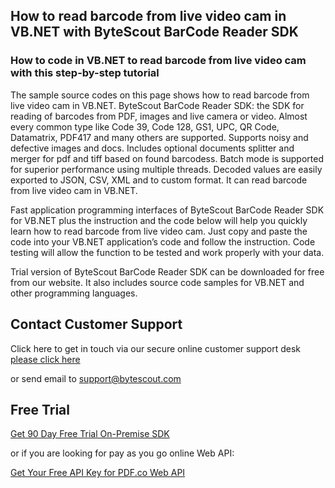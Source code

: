 ## How to read barcode from live video cam in VB.NET with ByteScout BarCode Reader SDK

### How to code in VB.NET to read barcode from live video cam with this step-by-step tutorial

The sample source codes on this page shows how to read barcode from live video cam in VB.NET. ByteScout BarCode Reader SDK: the SDK for reading of barcodes from PDF, images and live camera or video. Almost every common type like Code 39, Code 128, GS1, UPC, QR Code, Datamatrix, PDF417 and many others are supported. Supports noisy and defective images and docs. Includes optional documents splitter and merger for pdf and tiff based on found barcodess. Batch mode is supported for superior performance using multiple threads. Decoded values are easily exported to JSON, CSV, XML and to custom format. It can read barcode from live video cam in VB.NET.

Fast application programming interfaces of ByteScout BarCode Reader SDK for VB.NET plus the instruction and the code below will help you quickly learn how to read barcode from live video cam. Just copy and paste the code into your VB.NET application’s code and follow the instruction. Code testing will allow the function to be tested and work properly with your data.

Trial version of ByteScout BarCode Reader SDK can be downloaded for free from our website. It also includes source code samples for VB.NET and other programming languages.

## Contact Customer Support

Click here to get in touch via our secure online customer support desk [please click here](https://bytescout.zendesk.com/hc/en-us/requests/new?subject=ByteScout%20BarCode%20Reader%20SDK%20Question)

or send email to [support@bytescout.com](mailto:support@bytescout.com?subject=ByteScout%20BarCode%20Reader%20SDK%20Question) 

## Free Trial

[Get 90 Day Free Trial On-Premise SDK](https://bytescout.com/download/web-installer?utm_source=github-readme)

or if you are looking for pay as you go online Web API:

[Get Your Free API Key for PDF.co Web API](https://pdf.co/documentation/api?utm_source=github-readme)